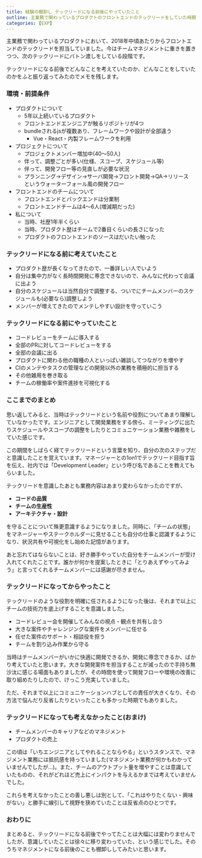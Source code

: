 ```yaml
---
title: 経験の棚卸し テックリードになる前後にやっていたこと
outline: 主業務で関わっているプロダクトのフロントエンドのテックリードをしていた時期があるので、どのようにテックリードになったか、そのときどのようなことを考えていたか、などを振り返りました。
categories: [EXP]
---
```


主業務で関わっているプロダクトにおいて、2018年中頃あたりからフロントエンドのテックリードを担当していました。今はチームマネジメントに重きを置きつつ、次のテックリードにバトン渡しをしている段階です。

テックリードになる前後でどんなことを考えていたのか、どんなことをしていたのかをふと振り返ってみたのでメモを残します。


### 環境・前提条件
* プロダクトについて
  * 5年以上続いているプロダクト
  * フロントエンドエンジニアが触るリポジトリが4つ
  * bundleされるjsが複数あり、フレームワークや設計が全部違う
    * Vue・React・内製フレームワークを利用
* プロジェクトについて
  * プロジェクトメンバー増加中(40〜50人)
  * 伴って、調整ごとが多い(仕様、スコープ、スケジュール等)
  * 伴って、開発フロー等の見直しが必要な状況
  * プランニング→デザイン→サーバ開発→フロント開発→QA→リリース  
    というウォーターフォール風の開発フロー
* フロントエンドのチームについて
  * フロントエンドとバックエンドは分業制
  * フロントエンドチームは4〜6人(増減期だった)
* 私について
  * 当時、社歴1年半くらい
  * 当時、プロダクト歴はチームで2番目くらいの長さになった
  * プロダクトのフロントエンドのソースはだいたい触った


### テックリードになる前に考えていたこと
* プロダクト歴が長くなってきたので、一番詳しい人でいよう
* 自分は集中力がなく長時間開発に専念できないので、みんなに代わって会議に出よう
* 自分のスケジュールは当然自分で調整する、ついでにチームメンバーのスケジュールも(必要なら)調整しよう
* メンバーが増えてきたのでメンテしやすい設計を守っていこう

### テックリードになる前にやっていたこと
* コードレビューをチームに導入する
* 全部のPRに対してコードレビューをする
* 全部の会議に出る
* プロダクトに関わる他の職種の人といっぱい雑談してつながりを増やす
* CIのメンテやタスクの管理などの開発以外の業務を積極的に担当する
* その他雑用を巻き取る
* チームの稼働率や案件進捗を可視化する
	
### ここまでのまとめ

思い返してみると、当時はテックリードという名前や役割についてあまり理解していなかったです。エンジニアとして開発業務をする傍ら、ミーティングに出たりスケジュールやスコープの調整をしたりとコミュニケーション業務や雑務をしていた感じです。

この期間をしばらく経てテックリードという言葉を知り、自分の次のステップだと意識したことを覚えています。マネージャーとの1on1でテックリード目指す旨を伝え、社内では「Development Leader」という呼び名であることを教えてもらいました。

テックリードを意識したあとも業務内容はあまり変わらなかったのですが、

* **コードの品質**
* **チームの生産性**
* **アーキテクチャ・設計**

を守ることについて殊更意識するようになりました。同時に、「チームの状態」をマネージャーやステークホルダーに見せることも自分の仕事と認識するようになり、状況共有や可視化をし始めた記憶があります。

あと忘れてはならないことは、好き勝手やっていた自分をチームメンバーが受け入れてくれたことです。誰かが何かを提案したときに「とりあえずやってみよう」と言ってくれるチームメンバーには感謝が尽きません。

### テックリードになってからやったこと

テックリードのような役割を明確に任されるようになった後は、それまで以上にチームの技術力を底上げすることを意識しました。

* コードレビュー会を開催してみんなの視点・観点を共有し合う
* 大きな案件やチャレンジングな案件をメンバーに任せる
* 任せた案件のサポート・相談役を担う
* チームを割り込み作業から守る

当時はチームメンバーがいかに快適に開発できるか、開発に専念できるか、ばかり考えていたと思います。大きな開発案件を担当することが減ったので手持ち無沙汰に感じる場面もありましたが、その時間を使って開発フローや環境の改善に取り組めたりしたので、けっこう充実していました。

ただ、それまで以上にコミュニケーションハブとしての責任が大きくなり、その方法で悩んだり反省したりといったことも多かった時期でもありました。

### テックリードになっても考えなかったこと(おまけ)

* チームメンバーのキャリアなどのマネジメント
* プロダクトの売上

この頃は「いちエンジニアとしてやれることならやる」というスタンスで、マネジメント業務には抵抗感を持っていました(マネジメント業務が何かもわかっていませんでしたが…)。また、チームのアウトプット量を増やすことは意識していたものの、それがどれほど売上にインパクトを与えるかまでは考えていませんでした。

これらを考えなかったことの善し悪しは別として、「これはやりたくない・興味がない」と勝手に線引して視野を狭めていたことは反省点のひとつです。

### おわりに

まとめると、テックリードになる前後でやってたことは大幅には変わりませんでしたが、意識していたことは徐々に移り変わっていた、という感じでした。そのうちマネジメントになる前後のことも棚卸ししてみたいと思います。
